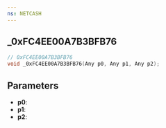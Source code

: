 ```yaml
---
ns: NETCASH
---
```

## _0xFC4EE00A7B3BFB76

```c
// 0xFC4EE00A7B3BFB76
void _0xFC4EE00A7B3BFB76(Any p0, Any p1, Any p2);
```


## Parameters
* **p0**: 
* **p1**: 
* **p2**: 

